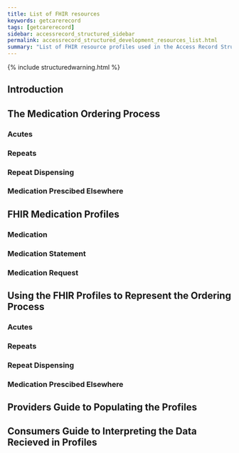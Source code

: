 ```yaml
---
title: List of FHIR resources
keywords: getcarerecord
tags: [getcarerecord]
sidebar: accessrecord_structured_sidebar
permalink: accessrecord_structured_development_resources_list.html
summary: "List of FHIR resource profiles used in the Access Record Structured capability pack"
---
```


{% include structuredwarning.html %}

## Introduction ##

## The Medication Ordering Process

### Acutes

### Repeats

### Repeat Dispensing

### Medication Prescibed Elsewhere

## FHIR Medication Profiles

### Medication

### Medication Statement

### Medication Request

## Using the FHIR Profiles to Represent the Ordering Process

### Acutes

### Repeats

### Repeat Dispensing

### Medication Prescibed Elsewhere

## Providers Guide to Populating the Profiles

## Consumers Guide to Interpreting the Data Recieved in Profiles
